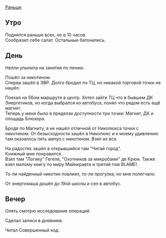 [Раньше](2020.03.21.md)
## Утро
Поднялся раньше всех, но в 10 часов.  
Сообразил себе салат. Остальные батонились.
## День
Нелли упылила на занятия по пению.

Пошёл за никотином.  
Сперва зашёл в ЭВР. Долго бродил по ТЦ, но никакой торговой точки не нашёл.

Поехал на 56ом маршруте в центр. Хотел зайти ТЦ что в бывшем ДК Энергетиков, но когда выбрался из автобуса, понял что рядом есть ещё магнит.  
Теперь у меня было в пределах доступности три точки: Магнит, ДК и площадь Блюхера.

Бродя по Магниту, я не нашёл отличной от Николюкса точки с никотином.
От безысходности зашёл в Николюкс и к моему удивлению там оказалось пять ампул с никотином. Взял их все.

На радостях зашёл в открывшийся там "Читай город".  
Книжный мне понравился.  
Взял там "Логику" Гегеля, "Охотников за микробами" де Крюи. Также взял малому книгу по миру Майнкравта и третий том BLAME!.

То-ли найденный никотин повлиял, то-ли прогулка; но мне полегчало.

От энергомаша дошёл до 19ой школы и сел в автобус.
## Вечер
Опять смотрю исследование операций.

Сделал записи в дневнике.

Читал Совершенный код.